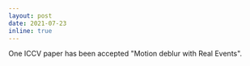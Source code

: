 ```yaml
---
layout: post
date: 2021-07-23
inline: true
---
```


One ICCV paper has been accepted "Motion deblur with Real Events".
